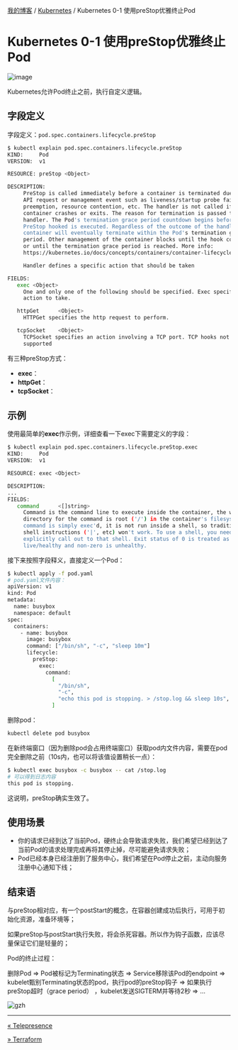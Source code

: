 [我的博客](../_index.md) / [Kubernetes](_index.md) / Kubernetes 0-1 使用preStop优雅终止Pod

# Kubernetes 0-1 使用preStop优雅终止Pod

![image](https://fs.poneding.com/images/1*UnrkdMdY3XBHOUSx9H-sJw.png)

Kubernetes允许Pod终止之前，执行自定义逻辑。

## 字段定义

字段定义：`pod.spec.containers.lifecycle.preStop`

```bash
$ kubectl explain pod.spec.containers.lifecycle.preStop
KIND:     Pod
VERSION:  v1

RESOURCE: preStop <Object>

DESCRIPTION:
     PreStop is called immediately before a container is terminated due to an
     API request or management event such as liveness/startup probe failure,
     preemption, resource contention, etc. The handler is not called if the
     container crashes or exits. The reason for termination is passed to the
     handler. The Pod's termination grace period countdown begins before the
     PreStop hooked is executed. Regardless of the outcome of the handler, the
     container will eventually terminate within the Pod's termination grace
     period. Other management of the container blocks until the hook completes
     or until the termination grace period is reached. More info:
     https://kubernetes.io/docs/concepts/containers/container-lifecycle-hooks/#container-hooks

     Handler defines a specific action that should be taken

FIELDS:
   exec <Object>
     One and only one of the following should be specified. Exec specifies the
     action to take.

   httpGet      <Object>
     HTTPGet specifies the http request to perform.

   tcpSocket    <Object>
     TCPSocket specifies an action involving a TCP port. TCP hooks not yet
     supported
```

有三种preStop方式：

- **exec**：
- **httpGet**：
- **tcpSocket**：

## 示例

使用最简单的**exec**作示例，详细查看一下exec下需要定义的字段：

```bash
$ kubectl explain pod.spec.containers.lifecycle.preStop.exec
KIND:     Pod
VERSION:  v1

RESOURCE: exec <Object>

DESCRIPTION:
...
FIELDS:
   command      <[]string>
     Command is the command line to execute inside the container, the working
     directory for the command is root ('/') in the container's filesystem. The
     command is simply exec'd, it is not run inside a shell, so traditional
     shell instructions ('|', etc) won't work. To use a shell, you need to
     explicitly call out to that shell. Exit status of 0 is treated as
     live/healthy and non-zero is unhealthy.
```

接下来按照字段释义，直接定义一个Pod：

```bash
$ kubectl apply -f pod.yaml
# pod.yaml文件内容：
apiVersion: v1
kind: Pod
metadata:
  name: busybox
  namespace: default
spec:
  containers:
    - name: busybox
      image: busybox
      command: ["/bin/sh", "-c", "sleep 10m"]
      lifecycle:
        preStop:
          exec:
            command:
              [
                "/bin/sh",
                "-c",
                "echo this pod is stopping. > /stop.log && sleep 10s",
              ]
```

删除pod：

```bash
kubectl delete pod busybox
```

在新终端窗口（因为删除pod会占用终端窗口）获取pod内文件内容，需要在pod完全删除之前（10s内，也可以将该值设置稍长一点）：

```bash
$ kubectl exec busybox -c busybox -- cat /stop.log
# 可以得到日志内容
this pod is stopping.
```

这说明，preStop确实生效了。

## 使用场景

- 你的请求已经到达了当前Pod，硬终止会导致请求失败，我们希望已经到达了当前Pod的请求处理完成再将其停止掉，尽可能避免请求失败；
- Pod已经本身已经注册到了服务中心，我们希望在Pod停止之前，主动向服务注册中心通知下线；

## 结束语

与preStop相对应，有一个postStart的概念，在容器创建成功后执行，可用于初始化资源，准备环境等；

如果preStop与postStart执行失败，将会杀死容器。所以作为钩子函数，应该尽量保证它们是轻量的；

Pod的终止过程：

删除Pod => Pod被标记为Terminating状态 => Service移除该Pod的endpoint => kubelet甄别Terminating状态的pod，执行pod的preStop钩子 => 如果执行preStop超时（grace period） ，kubelet发送SIGTERM并等待2秒 => ...

![gzh](https://fs.poneding.com/images/gzh.png)

---
[« Telepresence](telepresence.md)

[» Terraform](terraform.md)
